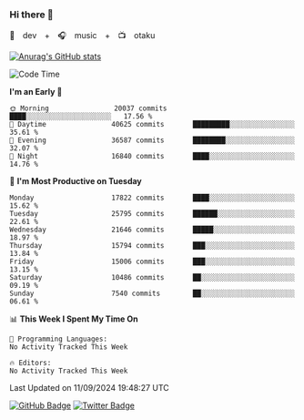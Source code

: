 ### Hi there 👋

🚀　dev　+　🎧　music　+　📺　otaku


[![Anurag's GitHub stats](https://github-readme-stats.vercel.app/api?username=koheitasaka&count_private=true&show_icons=true&theme=monokai)](https://github.com/koheitasaka/github-readme-stats)

<!--START_SECTION:waka-->
![Code Time](http://img.shields.io/badge/Code%20Time-1%2C161%20hrs%2023%20mins-blue)

**I'm an Early 🐤** 

```text
🌞 Morning                20037 commits       ████░░░░░░░░░░░░░░░░░░░░░   17.56 % 
🌆 Daytime                40625 commits       █████████░░░░░░░░░░░░░░░░   35.61 % 
🌃 Evening                36587 commits       ████████░░░░░░░░░░░░░░░░░   32.07 % 
🌙 Night                  16840 commits       ████░░░░░░░░░░░░░░░░░░░░░   14.76 % 
```
📅 **I'm Most Productive on Tuesday** 

```text
Monday                   17822 commits       ████░░░░░░░░░░░░░░░░░░░░░   15.62 % 
Tuesday                  25795 commits       ██████░░░░░░░░░░░░░░░░░░░   22.61 % 
Wednesday                21646 commits       █████░░░░░░░░░░░░░░░░░░░░   18.97 % 
Thursday                 15794 commits       ███░░░░░░░░░░░░░░░░░░░░░░   13.84 % 
Friday                   15006 commits       ███░░░░░░░░░░░░░░░░░░░░░░   13.15 % 
Saturday                 10486 commits       ██░░░░░░░░░░░░░░░░░░░░░░░   09.19 % 
Sunday                   7540 commits        ██░░░░░░░░░░░░░░░░░░░░░░░   06.61 % 
```


📊 **This Week I Spent My Time On** 

```text
💬 Programming Languages: 
No Activity Tracked This Week

🔥 Editors: 
No Activity Tracked This Week
```


 Last Updated on 11/09/2024 19:48:27 UTC
<!--END_SECTION:waka-->

[![GitHub Badge](https://img.shields.io/badge/GitHub-100000?style=for-the-badge&logo=github&logoColor=white)](https://github.com/koheitasaka)
[![Twitter Badge](https://img.shields.io/badge/Twitter-1DA1F2?style=for-the-badge&logo=twitter&logoColor=white)](https://twitter.com/sleep_asleep_)
